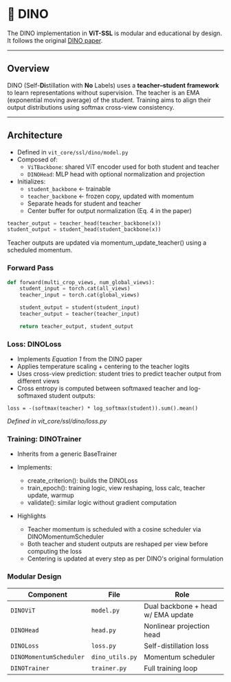 # 🦖 DINO

The DINO implementation in **ViT-SSL** is modular and educational by design. It follows the original [DINO paper](https://arxiv.org/pdf/2104.14294).

---

## Overview

DINO (Self-**Di**stillation with **No** Labels) uses a **teacher–student framework** to learn representations without supervision. The teacher is an EMA (exponential moving average) of the student. Training aims to align their output distributions using softmax cross-view consistency.

---

## Architecture

- Defined in `vit_core/ssl/dino/model.py`
- Composed of:
    - `ViTBackbone`: shared ViT encoder used for both student and teacher
    - `DINOHead`: MLP head with optional normalization and projection
- Initializes:
    - `student_backbone` ← trainable
    - `teacher_backbone` ← frozen copy, updated with momentum
    - Separate heads for student and teacher
    - Center buffer for output normalization (Eq. 4 in the paper)

```python
teacher_output = teacher_head(teacher_backbone(x))
student_output = student_head(student_backbone(x))
```

Teacher outputs are updated via momentum_update_teacher() using a scheduled momentum.

### Forward Pass

```python
def forward(multi_crop_views, num_global_views):
    student_input = torch.cat(all_views)
    teacher_input = torch.cat(global_views)

    student_output = student(student_input)
    teacher_output = teacher(teacher_input)

    return teacher_output, student_output
```


### Loss: DINOLoss
- Implements *Equation 1* from the DINO paper
- Applies temperature scaling + centering to the teacher logits
- Uses cross-view prediction: student tries to predict teacher output from different views
- Cross entropy is computed between softmaxed teacher and log-softmaxed student outputs:

`loss = -(softmax(teacher) * log_softmax(student)).sum().mean()` <br>

*Defined in vit_core/ssl/dino/loss.py*

### Training: DINOTrainer
- Inherits from a generic BaseTrainer
- Implements:
    - create_criterion(): builds the DINOLoss
    - train_epoch(): training logic, view reshaping, loss calc, teacher update, warmup
    - validate(): similar logic without gradient computation

- Highlights
    - Teacher momentum is scheduled with a cosine scheduler via DINOMomentumScheduler
    - Both teacher and student outputs are reshaped per view before computing the loss
    - Centering is updated at every step as per DINO's original formulation

### Modular Design

| Component  | File | Role |
|------------------------|----------------|-------------------------------------|
| `DINOViT`  | `model.py` | Dual backbone + head w/ EMA update |
| `DINOHead` | `head.py`  | Nonlinear projection head |
| `DINOLoss`   | `loss.py`  | Self-distillation loss|
| `DINOMomentumScheduler`| `dino_utils.py`| Momentum scheduler |
| `DINOTrainer` | `trainer.py`| Full training loop |
